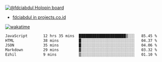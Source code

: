 [![@fdciabdul Holopin board](https://holopin.io/api/user/board?user=fdciabdul)](https://holopin.io/@fdciabdul)

- [fdciabdul in projects.co.id](https://projects.co.id/public/browse_users/view/496e26/fdciabdul)



[![wakatime](https://wakatime.com/badge/user/87646243-158a-4241-a3cb-668e1fa2dbb8.svg)](https://wakatime.com/@87646243-158a-4241-a3cb-668e1fa2dbb8)
<!--START_SECTION:waka-->

```txt
JavaScript       12 hrs 35 mins  █████████████████████▒░░░   85.45 %
HTML             38 mins         █░░░░░░░░░░░░░░░░░░░░░░░░   04.37 %
JSON             35 mins         █░░░░░░░░░░░░░░░░░░░░░░░░   04.06 %
Markdown         29 mins         ▓░░░░░░░░░░░░░░░░░░░░░░░░   03.32 %
Ezhil            9 mins          ▒░░░░░░░░░░░░░░░░░░░░░░░░   01.10 %
```

<!--END_SECTION:waka-->
